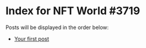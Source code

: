 # Index for NFT World #3719
Posts will be displayed in the order below:

- [Your first post](./001-first.md)

